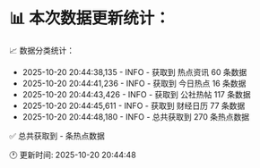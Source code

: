 📊 本次数据更新统计：
==========================

📈 数据分类统计：
- 2025-10-20 20:44:38,135 - INFO - 获取到 热点资讯 60 条数据
- 2025-10-20 20:44:41,236 - INFO - 获取到 今日热点 16 条数据
- 2025-10-20 20:44:43,426 - INFO - 获取到 公社热帖 117 条数据
- 2025-10-20 20:44:45,611 - INFO - 获取到 财经日历 77 条数据
- 2025-10-20 20:44:48,180 - INFO - 总共获取到 270 条热点数据

✅ 总共获取到 - 条热点数据

🕐 更新时间: 2025-10-20 20:44:48
